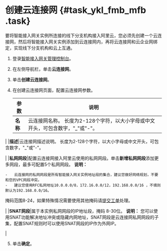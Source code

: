 # 创建云连接网 {#task_ykl_fmb_mfb .task}

要将智能接入网关实例所连接的线下分支机构接入阿里云，您必须先创建一个云连接网，然后将智能接入网关实例添加到云连接网内，再将云连接网和云企业网绑定，实现线下分支机构和云上互通。

1.  登录[智能接入网关管理控制台](https://smartag.console.aliyun.com/)。
2.  在左侧导航栏，单击**云连接网**。
3.  单击**创建云连接网**。
4.  在创建云连接网页面，配置云连接网参数。 

    |参数|说明|
    |--|--|
    |**名称**|云连接网名称。 长度为2-128个字符，以大小字母或中文开头，可包含数字，"\_"或"-"。

 |
    |**描述**|云连接网描述说明。 长度为2-128个字符，以大小字母或中文开头，可包含数字，"\_"或"-"。

 |
    |**私网网段**|配置云连接网接入阿里云使用的私网网段。单击**新增私网网段**添加更多网段，最多可配置5个私网网段。 **说明：** 

    -   云连接网的私网网段是所有智能接入网关实例地址段的集合，建议您做好网络规划，不要和您的VPC网段冲突。
    -   建议您使用RFC私网地址10.0.0.0/8，172.16.0.0/12，192.168.0.0/16 ，不填则默认为192.168.0.0/16。

掩码范围8-24，如果特殊情况需要使用其他掩码请[提交工单](https://selfservice.console.aliyun.com/ticket/category/smartag/today)处理。

 |
    |**SNAT网段**|属于本实例私网网段的IP地址段，掩码 8-30位。 **说明：** 您可以使用SNAT功能解决地址冲突或隐藏内网地址，SNAT网段是云连接网私网网段的子集，配置SNAT规则时可以使用SNAT网段的IP作为外网IP。

 |

5.  单击**确定**。

